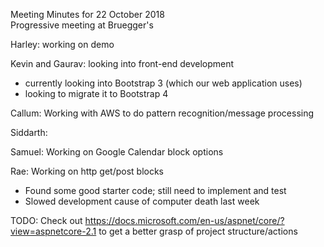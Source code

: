 Meeting Minutes for 22 October 2018  
Progressive meeting at Bruegger's  
  
Harley: working on demo  

Kevin and Gaurav: looking into front-end development
- currently looking into Bootstrap 3 (which our web application uses)
- looking to migrate it to Bootstrap 4

Callum: Working with AWS to do pattern recognition/message processing    

Siddarth:  

Samuel: Working on Google Calendar block options    

Rae: Working on http get/post blocks  
- Found some good starter code; still need to implement and test  
- Slowed development cause of computer death last week  
  
TODO: Check out https://docs.microsoft.com/en-us/aspnet/core/?view=aspnetcore-2.1 to get a better grasp of project structure/actions  
